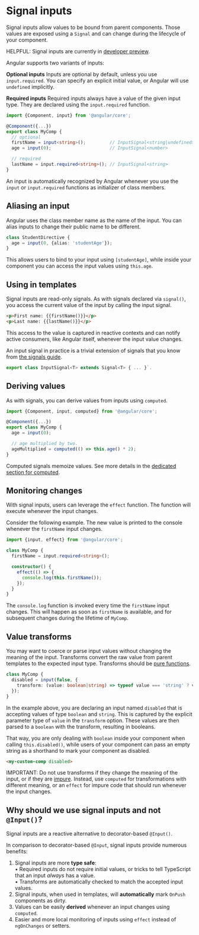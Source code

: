 # Signal inputs

Signal inputs allow values to be bound from parent components.
Those values are exposed using a `Signal` and can change during the lifecycle of your component.

HELPFUL: Signal inputs are currently in [developer preview](/reference/releases#developer-preview).

Angular supports two variants of inputs:

**Optional inputs**
Inputs are optional by default, unless you use `input.required`.
You can specify an explicit initial value, or Angular will use `undefined` implicitly.

**Required inputs**
Required inputs always have a value of the given input type.
They are declared using the `input.required` function.

```typescript
import {Component, input} from '@angular/core';

@Component({...})
export class MyComp {
  // optional
  firstName = input<string>();         // InputSignal<string|undefined>
  age = input(0);                      // InputSignal<number>

  // required
  lastName = input.required<string>(); // InputSignal<string>
}
```

An input is automatically recognized by Angular whenever you use the `input` or `input.required` functions as initializer of class members.

## Aliasing an input

Angular uses the class member name as the name of the input.
You can alias inputs to change their public name to be different.

```typescript
class StudentDirective {
  age = input(0, {alias: 'studentAge'});
}
```

This allows users to bind to your input using `[studentAge]`, while inside your component you can access the input values using `this.age`.

## Using in templates

Signal inputs are read-only signals.
As with signals declared via `signal()`, you access the current value of the input by calling the input signal.

```html
<p>First name: {{firstName()}}</p>
<p>Last name: {{lastName()}}</p>
```

This access to the value is captured in reactive contexts and can notify active consumers, like Angular itself, whenever the input value changes.

An input signal in practice is a trivial extension of signals that you know from [the signals guide](guide/signals).

```typescript
export class InputSignal<T> extends Signal<T> { ... }`.
```

## Deriving values

As with signals, you can derive values from inputs using `computed`.

```typescript
import {Component, input, computed} from '@angular/core';

@Component({...})
export class MyComp {
  age = input(0);

  // age multiplied by two.
  ageMultiplied = computed(() => this.age() * 2);
}
```

Computed signals memoize values.
See more details in the [dedicated section for computed](guide/signals#computed-signals).

## Monitoring changes

With signal inputs, users can leverage the `effect` function.
The function will execute whenever the input changes.

Consider the following example.
The new value is printed to the console whenever the `firstName` input changes.

```typescript
import {input, effect} from '@angular/core';

class MyComp {
  firstName = input.required<string>();

  constructor() {
    effect(() => {
      console.log(this.firstName());
    });
  }
}
```

The `console.log` function is invoked every time the `firstName` input changes.
This will happen as soon as `firstName` is available, and for subsequent changes during the lifetime of `MyComp`.

## Value transforms

You may want to coerce or parse input values without changing the meaning of the input.
Transforms convert the raw value from parent templates to the expected input type.
Transforms should be [pure functions](https://en.wikipedia.org/wiki/Pure_function).

```typescript
class MyComp {
  disabled = input(false, {
    transform: (value: boolean|string) => typeof value === 'string' ? value === '' : value,
  });
}
```

In the example above, you are declaring an input named `disabled` that is accepting values of type `boolean` and `string`.
This is captured by the explicit parameter type of `value` in the `transform` option.
These values are then parsed to a `boolean` with the transform, resulting in booleans.

That way, you are only dealing with `boolean` inside your component when calling `this.disabled()`, while users of your component can pass an empty string as a shorthand to mark your component as disabled.

```html
<my-custom-comp disabled>
```

IMPORTANT: Do not use transforms if they change the meaning of the input, or if they are [impure](https://en.wikipedia.org/wiki/Pure_function#Impure_functions).
Instead, use `computed` for transformations with different meaning, or an `effect` for impure code that should run whenever the input changes.

## Why should we use signal inputs and not `@Input()`?

Signal inputs are a reactive alternative to decorator-based `@Input()`.

In comparison to decorator-based `@Input`, signal inputs provide numerous benefits:

1. Signal inputs are more **type safe**:
  <br/>• Required inputs do not require initial values, or tricks to tell TypeScript that an input _always_ has a value.
  <br/>• Transforms are automatically checked to match the accepted input values.
2. Signal inputs, when used in templates, will **automatically** mark `OnPush` components as dirty.
3. Values can be easily **derived** whenever an input changes using `computed`.
4. Easier and more local monitoring of inputs using `effect` instead of `ngOnChanges` or setters.
